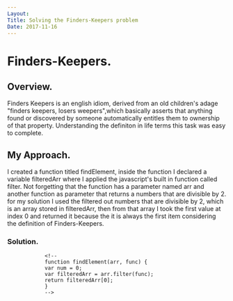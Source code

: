 ```yaml
---
Layout:
Title: Solving the Finders-Keepers problem
Date: 2017-11-16
---
```


# Finders-Keepers.

## Overview.

Finders Keepers is an english idiom, derived from an old children's adage "finders keepers, losers weepers",which basically asserts that anything found or discovered by someone automatically entitles them to ownership of that property. Understanding the definiton in life terms this task was easy to complete.


## My Approach. 

I created a function titled findElement, inside the function I declared a variable filteredArr where I applied the javascript's built in function called filter. Not forgetting that the function has a parameter named arr and another function as parameter that returns a numbers that are divisible by 2. for my solution I used the filtered out numbers that are divisible by 2, which is an array stored in filteredArr, then from that array I took the first value at index 0 and returned it because the it is always the first item considering the definition of Finders-Keepers.



### Solution.

                <!-- 
                function findElement(arr, func) {
                var num = 0;
                var filteredArr = arr.filter(func);
                return filteredArr[0];
                } 
                -->